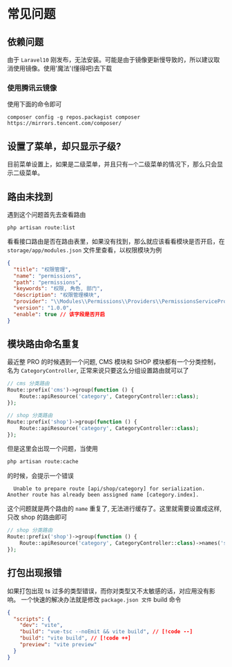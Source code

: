 # 常见问题

## 依赖问题

由于 `Laravel10` 刚发布，无法安装。可能是由于镜像更新慢导致的，所以建议取消使用镜像。使用'魔法'(懂得吧)去下载

### 使用腾讯云镜像

使用下面的命令即可

```shell
composer config -g repos.packagist composer https://mirrors.tencent.com/composer/
```

## 设置了菜单，却只显示子级?

目前菜单设置上，如果是二级菜单，并且只有`一个`二级菜单的情况下，那么只会显示二级菜单。

## 路由未找到

遇到这个问题首先去查看路由

```
php artisan route:list
```

看看接口路由是否在路由表里，如果没有找到，那么就应该看看模块是否开启，在 `storage/app/modules.json` 文件里查看，以权限模块为例

```json
{
  "title": "权限管理",
  "name": "permissions",
  "path": "permissions",
  "keywords": "权限, 角色, 部门",
  "description": "权限管理模块",
  "provider": "\\Modules\\Permissions\\Providers\\PermissionsServiceProvider",
  "version": "1.0.0",
  "enable": true // 该字段是否开启
}
```

## 模块路由命名重复

最近整 PRO 的时候遇到一个问题, CMS 模块和 SHOP 模块都有一个分类控制，名为 `CategoryController`, 正常来说只要这么分组设置路由就可以了

```php
// cms 分类路由
Route::prefix('cms')->group(function () {
    Route::apiResource('category', CategoryController::class);
});

// shop 分类路由
Route::prefix('shop')->group(function () {
    Route::apiResource('category', CategoryController::class);
});
```

但是这里会出现一个问题，当使用

```sh
php artisan route:cache
```

的时候，会提示一个错误

```shell
  Unable to prepare route [api/shop/category] for serialization. Another route has already been assigned name [category.index].
```

这个问题就是两个路由的 `name` 重复了, 无法进行缓存了。这里就需要设置成这样,只改 shop 的路由即可

```php
// shop 分类路由
Route::prefix('shop')->group(function () {
    Route::apiResource('category', CategoryController::class)->names('shop_category')
});
```

## 打包出现报错

如果打包出现 ts 过多的类型错误，而你对类型又不太敏感的话，对应用没有影响。
一个快速的解决办法就是修改 `package.json 文件` build 命令

```json
{
  "scripts": {
    "dev": "vite",
    "build": "vue-tsc --noEmit && vite build", // [!code --]
    "build": "vite build", // [!code ++]
    "preview": "vite preview"
  }
}
```

